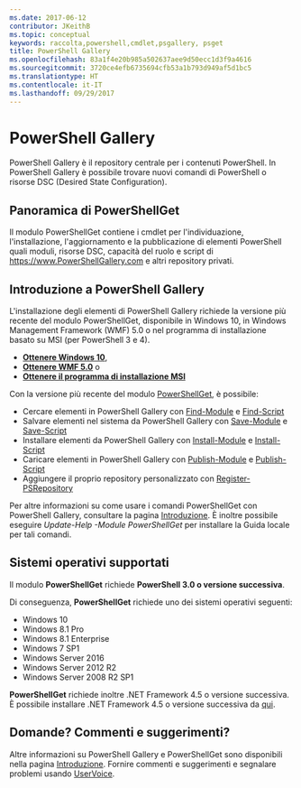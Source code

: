 ```yaml
---
ms.date: 2017-06-12
contributor: JKeithB
ms.topic: conceptual
keywords: raccolta,powershell,cmdlet,psgallery, psget
title: PowerShell Gallery
ms.openlocfilehash: 83a1f4e20b985a502637aee9d50ecc1d3f9a4616
ms.sourcegitcommit: 3720ce4efb6735694cfb53a1b793d949af5d1bc5
ms.translationtype: HT
ms.contentlocale: it-IT
ms.lasthandoff: 09/29/2017
---
```

# <a name="the-powershell-gallery"></a>PowerShell Gallery

PowerShell Gallery è il repository centrale per i contenuti PowerShell. In PowerShell Gallery è possibile trovare nuovi comandi di PowerShell o risorse DSC (Desired State Configuration).

## <a name="powershellget-overview"></a>Panoramica di PowerShellGet

Il modulo PowerShellGet contiene i cmdlet per l'individuazione, l'installazione, l'aggiornamento e la pubblicazione di elementi PowerShell quali moduli, risorse DSC, capacità del ruolo e script di https://www.PowerShellGallery.com e altri repository privati.

## <a name="getting-started-with-the-gallery"></a>Introduzione a PowerShell Gallery

L'installazione degli elementi di PowerShell Gallery richiede la versione più recente del modulo PowerShellGet, disponibile in Windows 10, in Windows Management Framework (WMF) 5.0 o nel programma di installazione basato su MSI (per PowerShell 3 e 4).

- [**Ottenere Windows 10**](http://go.microsoft.com/fwlink/?LinkID=624830&clcid=0x409),
- [**Ottenere WMF 5.0**](http://go.microsoft.com/fwlink/?LinkId=398175) o
- [**Ottenere il programma di installazione MSI**](http://go.microsoft.com/fwlink/?LinkID=746217&clcid=0x409)

Con la versione più recente del modulo [PowerShellGet](http://go.microsoft.com/fwlink/?LinkID=760387&clcid=0x409), è possibile:

-   Cercare elementi in PowerShell Gallery con [Find-Module](https://go.microsoft.com/fwlink/?LinkId=821658) e [Find-Script](https://go.microsoft.com/fwlink/?LinkId=822322)
-   Salvare elementi nel sistema da PowerShell Gallery con [Save-Module](https://go.microsoft.com/fwlink/?LinkId=821669) e [Save-Script](https://go.microsoft.com/fwlink/?LinkId=822334)
-   Installare elementi da PowerShell Gallery con [Install-Module](https://go.microsoft.com/fwlink/?LinkId=821663) e [Install-Script](https://go.microsoft.com/fwlink/?LinkId=822327)
-   Caricare elementi in PowerShell Gallery con [Publish-Module](https://go.microsoft.com/fwlink/?LinkId=821666) e [Publish-Script](https://go.microsoft.com/fwlink/?LinkId=822331)
-   Aggiungere il proprio repository personalizzato con [Register-PSRepository](https://go.microsoft.com/fwlink/?LinkId=821668)

Per altre informazioni su come usare i comandi PowerShellGet con PowerShell Gallery, consultare la pagina [Introduzione](psgallery/psgallery_gettingstarted.md). È inoltre possibile eseguire *Update-Help -Module PowerShellGet* per installare la Guida locale per tali comandi.

## <a name="supported-operating-systems"></a>Sistemi operativi supportati

Il modulo **PowerShellGet** richiede **PowerShell 3.0 o versione successiva**.

Di conseguenza, **PowerShellGet** richiede uno dei sistemi operativi seguenti:

- Windows 10
- Windows 8.1 Pro
- Windows 8.1 Enterprise
- Windows 7 SP1
- Windows Server 2016
- Windows Server 2012 R2
- Windows Server 2008 R2 SP1

**PowerShellGet** richiede inoltre .NET Framework 4.5 o versione successiva. È possibile installare .NET Framework 4.5 o versione successiva da [qui](https://msdn.microsoft.com/en-us/library/5a4x27ek.aspx).


## <a name="got-a-question-have-feedback"></a>Domande? Commenti e suggerimenti?

Altre informazioni su PowerShell Gallery e PowerShellGet sono disponibili nella pagina [Introduzione](psgallery/psgallery_gettingstarted.md). Fornire commenti e suggerimenti e segnalare problemi usando [UserVoice](http://windowsserver.uservoice.com/forums/301869-powershell).

